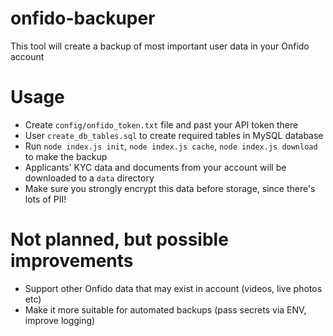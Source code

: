 # onfido-backuper
This tool will create a backup of most important user data in your Onfido account

# Usage
* Create `config/onfido_token.txt` file and past your API token there
* User `create_db_tables.sql` to create required tables in MySQL database
* Run `node index.js init`, `node index.js cache`, `node index.js download` to make the backup
* Applicants' KYC data and documents from your account will be downloaded to a `data` directory
* Make sure you strongly encrypt this data before storage, since there's lots of PII!

# Not planned, but possible improvements
* Support other Onfido data that may exist in account (videos, live photos etc)
* Make it more suitable for automated backups (pass secrets via ENV, improve logging)